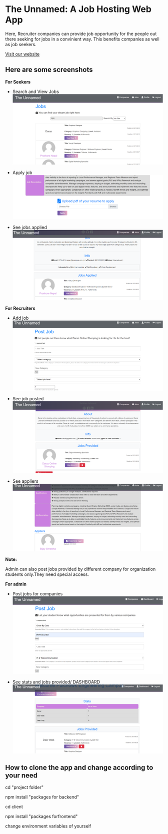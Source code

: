 # The Unnamed: A Job Hosting Web App


Here, Recruiter companies can provide job opportunity for the people out there seeking for jobs in a convinient way. This benefits companies as well as job seekers.

[Visit our website](http://jobs.bct.itclub.pp.ua/)

## Here are some screenshots

**For Seekers**

- Search and View Jobs
  ![seekers screenshot](Seeker.png)

- Apply job
  ![seekers screenshot](Seekers2.png)

- See jobs applied
  ![seekers screenshot](seeker1.png)

**For Recruiters**

- Add job
  ![recruiters screenshot](recruiter.png)

- See job posted
  ![recruiters screenshot](recruiter1.png)

- See appliers
  ![recruiters screenshot](Recruiter2.png)

**Note:**


Admin can also post jobs provided by different company for organization students only.They need special access.

**For admin**

- Post jobs for companies
  ![admin_screenshot](admn2.png)
  
- See stats and jobs provided/ DASHBOARD
  ![admin screenshot](admin.png)

## How to clone the app and change according to your need

cd "project folder"

npm install "packages for backend"

cd client

npm install "packages forfrontend"

change environment variables of yourself
